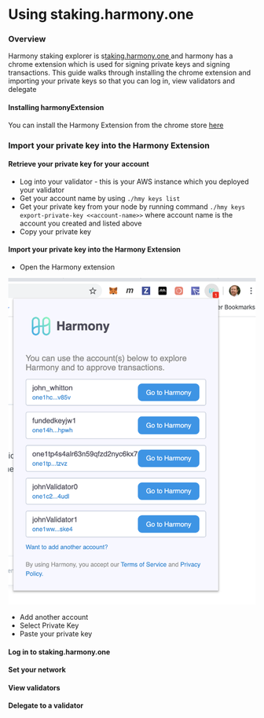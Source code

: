 # Using staking.harmony.one

### Overview

Harmony staking explorer is s[taking.harmony.one ](https://staking.harmony.one/)and harmony has a chrome extension which is used for signing private keys and signing transactions. This guide walks through installing the chrome extension and importing your private keys so that you can log in, view validators and delegate

#### Installing harmonyExtension 

You can install the Harmony Extension from the chrome store [here](https://chrome.google.com/webstore/detail/harmony/dmknnpkhnockodmnclcellfiilmklimd)

### Import your private key into the Harmony Extension

#### Retrieve your private key for your account

* Log into your validator - this is your AWS instance which you deployed your validator
* Get your account name by using `./hmy keys list`
* Get your private key from your node by running command `./hmy keys export-private-key <<account-name>>` where account name is the account you created and listed above
* Copy your private key

#### Import your private key into the Harmony Extension

* Open the Harmony extension

![Open the Harmony Extension](../.gitbook/assets/selectharmonyextension.png)

* Add another account
* Select Private Key
* Paste your private key

#### Log in to staking.harmony.one

#### Set your network

#### View validators

#### Delegate to a validator

